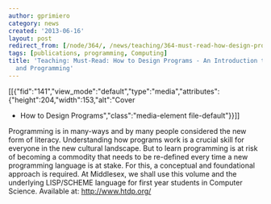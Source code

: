 ```yaml
---
author: gprimiero
category: news
created: '2013-06-16'
layout: post
redirect_from: [/node/364/, /news/teaching/364-must-read-how-design-programs-introduction-computing-and-programming/]
tags: [publications, programming, Computing]
title: 'Teaching: Must-Read: How to Design Programs - An Introduction to Computing
  and Programming'
---
```

[[{"fid":"141","view_mode":"default","type":"media","attributes":{"height":204,"width":153,"alt":"Cover
- How to Design Programs","class":"media-element file-default"}}]]

Programming is in many-ways and by many people considered the new form of
literacy. Understanding how programs work is a crucial skill for everyone in
the new cultural landscape. But to learn programming is at risk of becoming a
commodity that needs to be re-defined every time a new programming language is
at stake. For this, a conceptual and foundational approach is required. At
Middlesex, we shall use this volume and the underlying LISP/SCHEME language
for first year students in Computer Science. Available at:
<http://www.htdp.org/>

